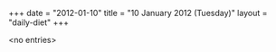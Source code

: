 +++
date = "2012-01-10"
title = "10 January 2012 (Tuesday)"
layout = "daily-diet"
+++


\<no entries\>

